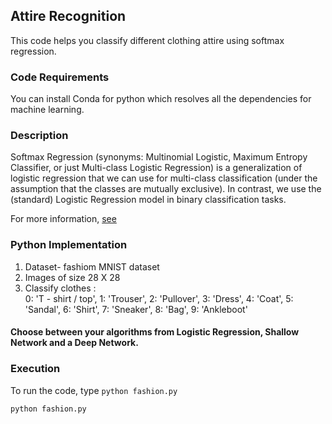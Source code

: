 ## Attire Recognition
This code helps you classify different clothing attire using softmax regression.


### Code Requirements
You can install Conda for python which resolves all the dependencies for machine learning.

### Description
Softmax Regression (synonyms: Multinomial Logistic, Maximum Entropy Classifier, or just Multi-class Logistic Regression) is a generalization of logistic regression that we can use for multi-class classification (under the assumption that the classes are mutually exclusive). In contrast, we use the (standard) Logistic Regression model in binary classification tasks.

For more information, [see](https://www.kdnuggets.com/2016/07/softmax-regression-related-logistic-regression.html)


### Python  Implementation

1) Dataset- fashiom MNIST dataset
2) Images of size 28 X 28
3) Classify clothes :         
		0: 'T - shirt / top',
        1: 'Trouser',
        2: 'Pullover',
        3: 'Dress',
        4: 'Coat',
        5: 'Sandal',
        6: 'Shirt',
        7: 'Sneaker',
        8: 'Bag',
        9: 'Ankleboot'

#### Choose between your algorithms from Logistic Regression, Shallow Network and a Deep Network.

### Execution
To run the code, type `python fashion.py`

```
python fashion.py
```



